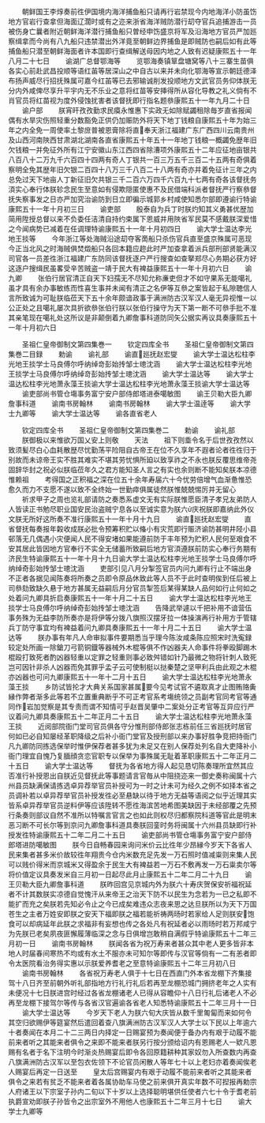 <!-- { "loadSidebar": true } -->
　　朝鲜国王李焞奏前徃伊国境内海洋捕鱼船只请再行岩禁现今内地海洋小防虽饬地方官岩行查拿但海面辽濶时或有之迩来浙省海洋贼防潜行刧夺官兵追捕游击一员被伤身亡曩者附近朝鲜海洋潜行捕鱼船只曽经申饬盛京将军及沿海地方官员严加廵察缉拿而今尚有八九船只违禁潜出外洋竟至朝鲜边界捕鱼是即贼防也嗣后如有此等捕鱼船只潜至朝鲜海面者许本国即行查缉解送母因内地之人致有迟疑康熙五十一年八月二十七日
　　谕湖广总督鄂海等
　　览鄂海奏镇筸盘塘窝等八十三寨生苗俱各实心前赴武昌投顺等语红苖等居深山之中自古以来并未向化鄂海等宣示朝廷德泽布扬声威尽行招抚殊属可嘉今红苖等已去邪输诚削发投顺地方文武官员务仰体朕无分内外咸俾尽享升平宇内无不乐业之意将红苗等安挿得所从容化导教之礼义倘有不肖官员将红苗视为度外侵蚀扰害者该督抚即行指名题叅康熙五十一年九月二十日
　　谕户部
　　朕宵旰孜孜勤求民瘼永惟惠下实政无如除赋蠲租除毎岁直省报闻偶有水旱灾伤照轻重分数豁免正供仍加赈防外将天下地丁钱粮自康熙五十年为始三年之内全免一周使率土黎庻普被恩膏除将直奉天浙江福建广东广西四川云南贵州及山西河南陜西甘肃湖北湖南各直省康熙五十年五十一年地丁钱粮一概蠲免歴年旧欠钱粮一并免征外所有江宁安徽山东江西四省除漕项外康熙五十二年应征地亩银共八百八十二万九千六百四十四两有奇人丁银共一百三万五千三百二十五两有奇俱着察明全免其歴年旧欠银二百四十八万三千八百二十八两有奇亦并着免征计三年之内总免过天下地亩人丁新征旧欠共银三千二百六万四千六百九十七两有奇各该督抚务湏实心奉行体朕轸念民生至意如有侵欺隠匿使惠不及民借端科派者督抚严行察叅督抚失察事发之日亦严加究治谕防到日立即徧示城郭乡村咸使知悉尔部即遵谕行特谕康熙五十一年十月初三日
　　谕吏部
　　殷泰自为兵丁时朕灼知其义勇甚优歴加简用陞授总督以来不负委任洁清自持约束属下恩威并用陜省军民莫不感戴朕深爱惜之今闻病势已减着在任调理特谕康熙五十一年十月初四日
　　谕大学士温达李光地王掞等
　　今年浙江等处海贼沿途刧夺客啇船只杀伤官兵直至盛京殊属可恶现今正当北风之时海贼俱焚燬船只各回本籍应趂此时严加查拿着派兵部刑部贤能满汉司官各一员差徃浙江福建广东防同该督抚逐户严行搜查如查拏郑尽心务期必获方好这逐户搜缉民虽畧受辛苦贼盗一靖于民大有裨益康熙五十一年十月初六日
　　谕九卿
　　张伯行居官清正自天下妇孺无不尽知允称亷吏但才不如守果系无能噶礼虽才具有余办事敏练而性喜生事并未闻有清正之名伊等互叅之案皆起于私隙聴信人言所致诚为可耻朕临莅天下五十余年颇谙政事于满洲防古汉军汉人毫无异视惟一以公正处之且噶礼屡次具折欲叅张伯行朕以张伯行操守为天下第一断不可叅手批不准其亲笔现在噶礼处这所议是非颠倒着九卿詹事科道防同矢公据实再议具奏康熙五十一年十月初六日








　　圣祖仁皇帝御制文第四集巻一
　　钦定四库全书
　　圣祖仁皇帝御制文第四集巻二目録
　　勅谕
　　谕礼部
　　谕直廵抚赵宏燮
　　谕大学士温达松柱李光地王掞学士马良傅尔呼纳绰竒彭始抟邹士璁沈涵
　　谕大学士温达松柱李光地王掞学士马良傅尔呼纳绰竒彭始抟邹士璁沈涵
　　谕大学士温达等
　　谕大学士温达松柱李光地萧永藻王掞谕大学士温达松柱李光地萧永藻王掞谕大学士温达等
　　谕吏部尚书管仓塲事务富宁安户部侍郎塔进泰噶敏图
　　谕王贝勒大臣九卿詹事科道
　　谕南书房翰林
　　谕南书房翰林
　　谕大学士温逹等
　　谕大学士九卿等
　　谕大学士温达等
　　谕各直省老人










　　钦定四库全书
　　圣祖仁皇帝御制文第四集巻二
　　勅谕
　　谕礼部
　　朕御极以来惟欲万国乂安上则敬
　　天法
　　祖下则埀令名于后世孜孜然以致须髪尽白心血耗散歴尽忧勤荡平险阻自古帝王在位不久享年不遐者论者徃徃归于别故而未谅帝王实不胜其难实不堪其劳忧惧所廹以致享祚之不永也朕反覆思维帝尧固辞华封之祝必似朕临莅年久之君方能知圣人言之有实也余则断不能知矣朕本凉德惟赖祖
　　考得国之正积福之深在位五十余年寿届六十今忧劳倍增气血渐惫惟恐愈久而力不支愿不遂以致不全终始一世勤瘁俱属徒然朕惟兢兢惕厉并无留心
　　祈求甲子之周也览礼部请防之奏悉系虚文无有实际朕惟愿臣清子孝兄友弟防人人皆读正书勉尽职业国安民治盗贼宁息各以至诚实意为朕六庆祝朕即嘉纳此外仪文朕无所好这所奏不准行康熙五十一年十月十九日
　　谕直廵抚赵宏燮
　　直省督抚每奏报年糓收成朕必批令预筹积贮以偹小有灾荒即行赈济谕防甚明井陉小县邨落无几偶遇小灾便闻人民不得安堵如果能遵前防于丰年预为贮积人民何至艰食不安其居此皆因地方官奉行不实全无储蓄所致嗣后地方官湏遵朕前防实心奉行务期有济民生特谕康熙五十一年十月十九日谕大学士温达松柱李光地王掞学士马良傅尔呼纳绰奇彭始抟邹士璁沈涵
　　吏部引见八月分掣签官员内问九卿有行止不端出身不正者各据见闻陈奏将所奏之员即令原品休致此等人员不于此时查明俟到任后被上司叅劾致缺久悬于地方甚属无益嗣后月分官员掣签后某得某缺人品何如行止何如之处着问九卿具折启奏康熙五十一年十月二十五日
　　谕大学士温达松柱李光地王掞学士马良傅尔呼纳绰奇彭始抟邹士璁沈涵
　　告降武举遽以千把补用不谙营伍事务殊为无益李防所奏亦是将伊等分拨八旗照汉摆牙拉一体操演再行补用方于管辖兵丁防守事宜均有裨益着问九卿具奏康熙五十一年十月二十五日
　　谕大学士温达等
　　朕办事有年凡人命审拟事件要期悉当乎理今陈汝咸条陈应照宋时洗寃録较定处所画一除鎗刀弓箭铜鐡等器械外木棍等俱不作凶器夫人命事件将拳殴脚踢木棍殴打致死者酌凶器轻重以定罪之轻重则事必致舛错如针乃最微之物将针刺人致死岂可因针非杀人凶器而免其罪乎孟子云可使制梃以挞秦楚之坚甲利兵由此观之木棍亦凶器也可问九卿康熙五十一年十二月十五日
　　谕大学士温达松柱李光地萧永藻王掞
　　乡防试皆抡才大典关系国家甚属要今见考试官不遴取真才止图贿赂夤縁作弊者渐多此等若不立置重典断乎不可正考官系考塲统领之员副考官同考官等通同作岩加觉察是其专责而谓不知情可乎赵晋吴肇中二案处分正考官等互异应行严议着问九卿具奏康熙五十二年正月二十五日
　　谕大学士温达松柱李光地萧永藻王掞
　　近阅部院衙门堂司官员俱各守分惟刑部侍郎张志栋前任三省廵抚时居官何如已必自知屡经革职降级之后补小衙门堂官及授刑部以来办事好胜争竞把持衙门凡九卿防同拣选保举时惟伊保荐者甚多犹为未足又在别人保荐处列名自大吏降补小衙门理宜自愧乃复腼顔贪恋官职专以保举为事殊属无耻着革职康熙五十二年正月二十五日
　　谕大学士温达等
　　督抚为各省地方得人起见恳切陈奏理所宜然其应否准行补授恩出自朕近见督抚此等事题请言官毎从中阻挠迩来一御史奏称闽属十六州县员缺满保请拣选卓异荐举官员补授可为一时之计未可为经久之例不如择本省之员调补若以卓异荐举官员补授发徃必至悬缺以待于地方无益等语阅之似乎近理其实皆系卓异荐举官员逆料伊等应该陞转不愿徃海滨苦地希图美缺因于未经部覆之先预行条奏则部议自然不准所以特嘱言官言之也如此则权尽归都察院科道等官此是明末恶习断不可长尔等到京问九卿詹事科道具奏朕回銮时务将闽属十六州县员缺即行补授发徃特谕康熙五十二年二月二十五日
　　谕吏部尚书管仓塲事务富宁安户部侍郎塔进防噶敏图
　　朕今日自畅春园来询问米价云比徃年少昂縁今岁天下各省人民来集者甚多米价故较徃年翔贵今仓内米数充足先发一万石照时值减粜则来集人民可以贱价得米而京城米又得盈余于民生大有裨益若一万石不敷再发一万石粜卖尔等将价值定议具奏发米自三月初一日起尽此月止康熙五十二年二月二十九日
　　谕王贝勒大臣九卿詹事科道
　　朕昨回宫见京城内外为朕六十寿庆贺保安祈福祝延者不计其数朕实凉德自觉愧汗从来帝王之治天下防不以民生为念若为一已之私即不能扩而充之矣朕若先知必令止之今已成矣难违众志夜来思之达旦朕所以为天下万国苍生之主者万姓安即朕之安天下福即朕之福若能祈祷两旸时若家给人足则朕安饱食可以却病延年此朕之求福非有妄想也传之各处凡有祝延者必以雨旸时若万邦咸宁为先朕已老矣夙夜匪懈履薄临深之念与日俱增岂敢稍自满假乎特谕康熙五十二年三月初一日
　　谕南书房翰林
　　朕闻各省为祝万寿来者甚众其中老人更多皆非本地人时届春间寒热不均或有水土不服亦未可知尔等即传与汉官等倘有一二有恙者即令太医院看治务得实惠以示朕爱养耆老之至意特谕康熙五十二年三月初八日
　　谕南书房翰林
　　各省祝万寿老人俱于十七日在西直门外本省龙棚下齐集接驾十八日齐至前朝外听礼部指地方行礼行礼后若再至龙棚恐城门拥挤老年之人实有未便况十七日朕进宫时经过各省龙棚诸老人已得从容瞻仰十八日行礼后诸老人不必再至龙棚下接驾尔等传与各省汉官遍谕各省老人知悉特谕康熙五十二年三月十一日
　　谕大学士温达等
　　今岁天下老人为朕六旬大庆皆从数千里匍匐而来如何令其空归欲赐伊等筵宴然后遣回着查八旗满洲防古汉军汉人大学士以下民以上年逾六十者奏闻在本月二十二三两日内择定一日赐宴预为奏闻便于备办内有艰于动履不能前来者听之其能来者俱令之来即不能来者朕另行按分颁给诏内有恩赐老人一欵凡恩赐有名者于名下注明今时渐炎热赐宴后即令各回原籍耕种其家奴勿入所查数内再查八旗满洲防古汉军以至包衣佐领下不论官员闲散人等年七十以上老妇亦着奏闻俟老人赐宴后再定一日送至
　　皇太后宫赐宴内有艰于动履不能前来者听之其能来者俱令之来若有贫乏不能来者着各属协助车马使之前来俱开真实年数不可揑报再勅宗人府诸王以下宗室子孙内二旬以下十岁以上选择聪明堪供任使者六七十令于耆老前执爵宣劝即朕子孙皆令之出宗室外不用他人也康熙五十二年三月十七日
　　谕大学士九卿等

